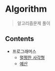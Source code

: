# Algorithm

> 알고리즘문제 풀이



## Contents

- 프로그래머스
  - [멀쩡한 사각형](https://github.com/JoongChangYang/Algorithm/blob/master/NormalSquare.md)
  - [예산](https://github.com/JoongChangYang/Algorithm/blob/master/Budget.md)



